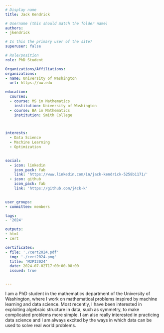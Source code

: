 ```yaml
---
# Display name
title: Jack Kendrick

# Username (this should match the folder name)
authors:
- jkendrick

# Is this the primary user of the site?
superuser: false

# Role/position
role: PhD Student

Organizations/Affiliations:
organizations:
- name: University of Washington
  url: https://uw.edu

education:
  courses:
  - course: MS in Mathematics
    institution: University of Washington
  - course: BA in Mathematics
    institution: Smith College
  


interests:
  - Data Science
  - Machine Learning
  - Optimization
  

social:
  - icon: linkedin
    icon_pack: fab
    link: 'https://www.linkedin.com/in/jack-kendrick-5258b1171/'
  - icon: github
    icon_pack: fab
    link: 'https://github.com/j4ck-k'
   

user_groups:
- committee: members

tags:
- '2024'

outputs:
- html
- cert

certificates:
- file: './cert2024.pdf'
  img: './cert2024.png'
  title: 'M2PI2024'
  date: 2024-07-02T17:00:00-08:00
  issued: true


---
```


I am a PhD student in the mathematics department of the University of Washington, where I work on mathematical problems inspired by machine learning and data science. Most recently, I have been interested in exploiting algebraic structure in data, such as symmetry, to make complicated problems more simple. I am also really interested in practicing data science and I am always excited by the ways in which data can be used to solve real world problems.
